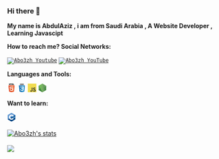 ### Hi there 👋
**My name is AbdulAziz , i am from Saudi Arabia , A Website Developer , Learning Javascipt**


**How to reach me? Social Networks:**

<a href="https://discord.gg/q86RmhFY5m"><code><img alt="Abo3zh Youtube" height="20" src="https://discord.com/assets/07dca80a102d4149e9736d4b162cff6f.ico"></code></a>
<a href="https://www.youtube.com/c/UCAyzLky2HOuvg3i3c8XJ0YQ?sub_confirmation=1"><code><img alt="Abo3zh YouTube" height="20" src="https://s.ytimg.com/yts/img/favicon_144-vfliLAfaB.png"></code></a>
<br>


**Languages and Tools:**

<code><img height="20" src="https://raw.githubusercontent.com/github/explore/80688e429a7d4ef2fca1e82350fe8e3517d3494d/topics/html/html.png"></code>
<code><img height="20" src="https://raw.githubusercontent.com/github/explore/80688e429a7d4ef2fca1e82350fe8e3517d3494d/topics/css/css.png"></code>
<code><img height="20" src="https://raw.githubusercontent.com/github/explore/80688e429a7d4ef2fca1e82350fe8e3517d3494d/topics/javascript/javascript.png"></code>
<code><img height="20" src="https://raw.githubusercontent.com/github/explore/80688e429a7d4ef2fca1e82350fe8e3517d3494d/topics/nodejs/nodejs.png"></code>

**Want to learn:**

<code><img height="20" src="https://raw.githubusercontent.com/github/explore/80688e429a7d4ef2fca1e82350fe8e3517d3494d/topics/cpp/cpp.png"></code>


<a href="https://github.com/Abo3zh">
  <img align="center" src="https://github-readme-stats.vercel.app/api?username=Abo3zh&show_icons=true&include_all_commits=true&show_icons=true&title_color=fff&icon_color=79ff97&text_color=fff&custom_title=Abo3zh%20Stats&bg_color=%200,4800ff,00f1ff" alt="Abo3zh's stats" />
</a>
<br><br>
<a href="https://github.com/Abo3zh?tab=repositories">
  <img align="center" src="https://github-readme-stats.vercel.app/api/top-langs/?username=Abo3zh&layout=compact&show_icons=true&title_color=fff&icon_color=79ff97&text_color=9f9f9f&bg_color=151515" />
</a>
<br>
<br>
